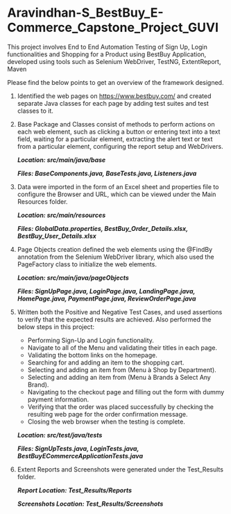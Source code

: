 # Aravindhan-S_BestBuy_E-Commerce_Capstone_Project_GUVI

This project involves End to End Automation Testing of Sign Up, Login functionalities and Shopping for a Product using BestBuy Application, 
developed using tools such as Selenium WebDriver, TestNG, ExtentReport, Maven

Please find the below points to get an overview of the framework designed.

  1. Identified the web pages on https://www.bestbuy.com/ and created separate Java classes for each page by adding test suites and test classes to it.

  2. Base Package and Classes consist of methods to perform actions on each web element, such as clicking a button or entering text into a text field, waiting for a particular element,
     extracting the alert text or text from a particular element, configuring the report setup and WebDrivers.

      ***Location: src/main/java/base***

      ***Files: BaseComponents.java, BaseTests.java, Listeners.java***

  3. Data were imported in the form of an Excel sheet and properties file to configure the Browser and URL, which can be viewed under the Main Resources folder.

      ***Location: src/main/resources***

      ***Files: GlobalData.properties, BestBuy_Order_Details.xlsx, BestBuy_User_Details.xlsx***

  4. Page Objects creation defined the web elements using the @FindBy annotation from the Selenium WebDriver library, which also used the PageFactory class to initialize the web elements.

      ***Location: src/main/java/pageObjects***

      ***Files: SignUpPage.java, LoginPage.java, LandingPage.java, HomePage.java, PaymentPage.java, ReviewOrderPage.java***

  5. Written both the Positive and Negative Test Cases, and used assertions to verify that the expected results are achieved. Also performed the below steps in this project:

      - Performing Sign-Up and Login functionality.
      - Navigate to all of the Menu and validating their titles in each page.
      - Validating the bottom links on the homepage.
      - Searching for and adding an item to the shopping cart.
      - Selecting and adding an item from (Menu à Shop by Department).
      - Selecting and adding an item from (Menu à Brands à Select Any Brand).
      - Navigating to the checkout page and filling out the form with dummy payment information.
      - Verifying that the order was placed successfully by checking the resulting web page for the order confirmation message.
      - Closing the web browser when the testing is complete.
        
      ***Location: src/test/java/tests***

      ***Files: SignUpTests.java, LoginTests.java, BestBuyECommerceApplicationTests.java***

  6. Extent Reports and Screenshots were generated under the Test_Results folder.

      ***Report Location: Test_Results/Reports***

      ***Screenshots Location: Test_Results/Screenshots***
